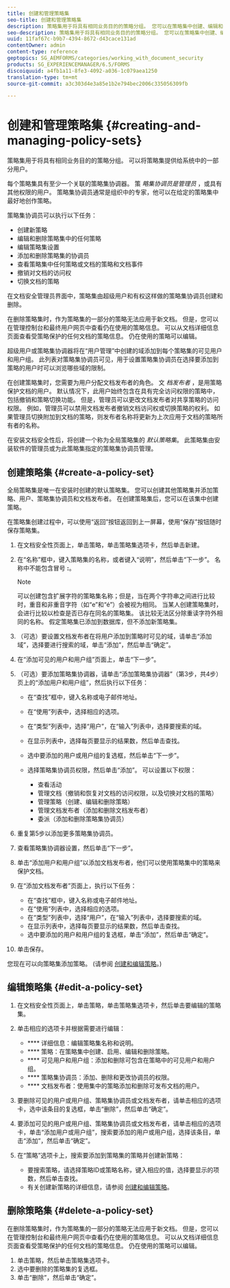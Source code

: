 ```yaml
---
title: 创建和管理策略集
seo-title: 创建和管理策略集
description: 策略集用于将具有相同业务目的的策略分组。 您可以在策略集中创建、编辑和删除策略。
seo-description: 策略集用于将具有相同业务目的的策略分组。 您可以在策略集中创建、编辑和删除策略。
uuid: 11faf67c-b9b7-4394-8672-d43cace131ad
contentOwner: admin
content-type: reference
geptopics: SG_AEMFORMS/categories/working_with_document_security
products: SG_EXPERIENCEMANAGER/6.5/FORMS
discoiquuid: a4fb1a11-8fe3-4092-a036-1c079aea1250
translation-type: tm+mt
source-git-commit: a3c303d4e3a85e1b2e794bec2006c335056309fb

---
```



# 创建和管理策略集 {#creating-and-managing-policy-sets}

策略集用于将具有相同业务目的的策略分组。 可以将策略集提供给系统中的一部分用户。

每个策略集具有至少一个关联的策略集协调器。 策 *略集协调员是管理员* ，或具有其他权限的用户。 策略集协调员通常是组织中的专家，他可以在给定的策略集中最好地创作策略。

策略集协调员可以执行以下任务：

* 创建新策略
* 编辑和删除策略集中的任何策略
* 编辑策略集设置
* 添加和删除策略集的协调员
* 查看策略集中任何策略或文档的策略和文档事件
* 撤销对文档的访问权
* 切换文档的策略

在文档安全管理员界面中，策略集由超级用户和有权这样做的策略集协调员创建和删除。

在删除策略集时，作为策略集的一部分的策略无法应用于新文档。 但是，您可以在管理控制台和最终用户网页中查看仍在使用的策略信息。 可以从文档详细信息页面查看受策略保护的任何文档的策略信息。 仍在使用的策略可以编辑。

超级用户或策略集协调器将在“用户管理”中创建的域添加到每个策略集的可见用户和用户组。 此列表对策略集协调员可见，用于设置策略集协调员在选择要添加到策略的用户时可以浏览哪些域的限制。

在创建策略集时，您需要为用户分配文档发布者的角色。 文 *档发布者* ，是用策略保护文档的用户。 默认情况下，此用户始终包含在具有完全访问权限的策略中，包括撤销和策略切换功能。 但是，管理员可以更改文档发布者对共享策略的访问权限。 例如，管理员可以禁用文档发布者撤销文档访问权或切换策略的权利。 如果管理员切换附加到文档的策略，则发布者名称将更新为上次应用于文档的策略所有者的名称。

在安装文档安全性后，将创建一个称为全局策略集的 *默认策略集*。 此策略集由安装软件的管理员或为此策略集指定的策略集协调员管理。

## 创建策略集 {#create-a-policy-set}

全局策略集是唯一在安装时创建的默认策略集。 您可以创建其他策略集并添加策略、用户、策略集协调员和文档发布者。 在创建策略集后，您可以在该集中创建策略。

在策略集创建过程中，可以使用“返回”按钮返回到上一屏幕，使用“保存”按钮随时保存策略集。

1. 在文档安全性页面上，单击策略，单击策略集选项卡，然后单击新建。
1. 在“名称”框中，键入策略集的名称，或者键入“说明”，然后单击“下一步”。 名称中不能包含冒号 **:**。

   >[!NOTE]
   >
   >可以创建包含扩展字符的策略集名称；但是，当在两个字符串之间进行比较时，重音和非重音字符（如“e”和“é”）会被视为相同。 当某人创建策略集时，会进行比较以检查是否已存在同名的策略集。 该比较无法区分除重读字符外相同的名称。 假定策略集已添加到数据库，但不添加新策略集。

1. （可选）要设置文档发布者在将用户添加到策略时可见的域，请单击“添加域”，选择要进行搜索的域，单击“添加”，然后单击“确定”。
1. 在“添加可见的用户和用户组”页面上，单击“下一步”。
1. （可选）要添加策略集协调器，请单击“添加策略集协调器”（第3步，共4步）页上的“添加用户和用户组”，然后执行以下任务：

   * 在“查找”框中，键入名称或电子邮件地址。
   * 在“使用”列表中，选择相应的选项。
   * 在“类型”列表中，选择“用户”，在“输入”列表中，选择要搜索的域。
   * 在显示列表中，选择每页要显示的结果数，然后单击查找。
   * 选中要添加的用户或用户组的复选框，然后单击“下一步”。
   * 选择策略集协调员权限，然后单击“添加”。 可以设置以下权限：

      * 查看活动
      * 管理文档（撤销和恢复对文档的访问权限，以及切换对文档的策略）
      * 管理策略（创建、编辑和删除策略）
      * 管理文档发布者（添加和删除文档发布者）
      * 委派（添加和删除策略集协调员）

1. 重复第5步以添加更多策略集协调员。
1. 查看策略集协调器设置，然后单击“下一步”。
1. 单击“添加用户和用户组”以添加文档发布者，他们可以使用策略集中的策略来保护文档。
1. 在“添加文档发布者”页面上，执行以下任务：

   * 在“查找”框中，键入名称或电子邮件地址。
   * 在“使用”列表中，选择相应的选项。
   * 在“类型”列表中，选择“用户”，在“输入”列表中，选择要搜索的域。
   * 在显示列表中，选择每页要显示的结果数，然后单击查找。
   * 选中要添加的用户和用户组的复选框，单击“添加”，然后单击“确定”。

1. 单击保存。

您现在可以向策略集添加策略。 (请参阅 [创建和编辑策略](/help/forms/using/admin-help/creating-policies.md#creating-and-editing-policies)。)

## 编辑策略集 {#edit-a-policy-set}

1. 在文档安全性页面上，单击策略，单击策略集选项卡，然后单击要编辑的策略集。
1. 单击相应的选项卡并根据需要进行编辑：

   * **** 详细信息：编辑策略集名称和说明。
   * **** 策略：在策略集中创建、启用、编辑和删除策略。
   * **** 可见用户和用户组：添加和删除可包含在策略中的可见用户和用户组。
   * **** 策略集协调员：添加、删除和更改协调员的权限。
   * **** 文档发布者：使用集中的策略添加和删除可发布文档的用户。

1. 要删除可见的用户或用户组、策略集协调员或文档发布者，请单击相应的选项卡，选中该条目的复选框，单击“删除”，然后单击“确定”。
1. 要添加可见的用户或用户组、策略集协调员或文档发布者，请单击相应的选项卡，单击“添加用户或用户组”，搜索要添加的用户或用户组，选择该条目，单击“添加”，然后单击“确定”。
1. 在“策略”选项卡上，搜索要添加到策略集的策略并创建新策略：

   * 要搜索策略，请选择策略ID或策略名称，键入相应的值，选择要显示的项数，然后单击查找。
   * 有关创建新策略的详细信息，请参阅 [创建和编辑策略](/help/forms/using/admin-help/creating-policies.md#creating-and-editing-policies)。

## 删除策略集 {#delete-a-policy-set}

在删除策略集时，作为策略集的一部分的策略无法应用于新文档。 但是，您可以在管理控制台和最终用户网页中查看仍在使用的策略信息。 可以从文档详细信息页面查看受策略保护的任何文档的策略信息。 仍在使用的策略可以编辑。

1. 单击策略，然后单击策略集选项卡。
1. 选中要删除的策略集的复选框。
1. 单击“删除”，然后单击“确定”。

